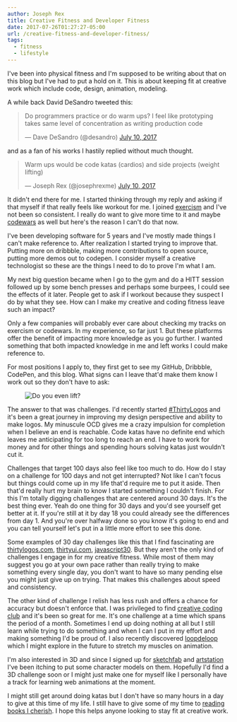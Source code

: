 ```yaml
---
author: Joseph Rex
title: Creative Fitness and Developer Fitness
date: 2017-07-26T01:27:27-05:00
url: /creative-fitness-and-developer-fitness/
tags:
  - fitness
  - lifestyle
---
```


I've been into physical fitness and I'm supposed to be writing about that on this blog but I've had to put a hold on it. This is about keeping fit at creative work which include code, design, animation, modeling.
<!--more-->

A while back David DeSandro tweeted this:

<blockquote class="twitter-tweet" data-lang="en"><p lang="en" dir="ltr">Do programmers practice or do warm ups? I feel like prototyping takes same level of concentration as writing production code</p>&mdash; Dave DeSandro (@desandro) <a href="https://twitter.com/desandro/status/884500750348554240">July 10, 2017</a></blockquote> <script async src="//platform.twitter.com/widgets.js" charset="utf-8"></script></p>

and as a fan of his works I hastily replied without much thought.

<blockquote class="twitter-tweet" data-lang="en"><p lang="en" dir="ltr">Warm ups would be code katas (cardios) and side projects (weight lifting)</p>&mdash; Joseph Rex (@josephrexme) <a href="https://twitter.com/josephrexme/status/884501159129624577">July 10, 2017</a></blockquote> <script async src="//platform.twitter.com/widgets.js" charset="utf-8"></script>

It didn't end there for me. I started thinking through my reply and asking if that myself if that really feels like workout for me. I joined [exercism][1] and I've not been so consistent. I really do want to give more time to it and maybe [codewars][2] as well but here's the reason I can't do that now.

I've been developing software for 5 years and I've mostly made things I can't make reference to. After realization I started trying to improve that. Putting more on dribbble, making more contributions to open source, putting more demos out to codepen. I consider myself a creative technologist so these are the things I need to do to prove I'm what I am.

My next big question became when I go to the gym and do a HITT session followed up by some bench presses and perhaps some burpees, I could see the effects of it later. People get to ask if I workout because they suspect I do by what they see. How can I make my creative and coding fitness leave such an impact?

Only a few companies will probably ever care about checking my tracks on exercism or codewars. In my experience, so far just 1. But these platforms offer the benefit of impacting more knowledge as you go further. I wanted something that both impacted knowledge in me and left works I could make reference to.

For most positions I apply to, they first get to see my GitHub, Dribbble, CodePen, and this blog. What signs can I leave that'd make them know I work out so they don't have to ask:

<figure>
<img class="image" src="https://res.cloudinary.com/strich/image/upload/v1501047728/do_you_even_lift_q33p7q.jpg" alt="Do you even lift?">
</figure>

The answer to that was challenges. I'd recently started [#ThirtyLogos][3] and it's been a great journey in improving my design perspective and ability to make logos. My minuscule OCD gives me a  crazy impulsion for completion when I believe an end is reachable. Code katas have no definite end which leaves me anticipating for too long to reach an end. I have to work for money and for other things and spending hours solving katas just wouldn't cut it.

Challenges that target 100 days also feel like too much to do. How do I stay on a challenge for 100 days and not get interrupted? Not like I can't focus but things could come up in my life that'd require me to put it aside. Then that'd really hurt my brain to know I started something I couldn't finish. For this I'm totally digging challenges that are centered around 30 days. It's the best thing ever. Yeah do one thing for 30 days and you'd see yourself get better at it. If you're still at it by day 18 you could already see the differences from day 1. And you're over halfway done so you know it's going to end and you can tell yourself let's put in a little more effort to see this done.

Some examples of 30 day challenges like this that I find fascinating are [thirtylogos.com][4], [thirtyui.com][5], [javascript30][6]. But they aren't the only kind of challenges I engage in for my creative fitness. While most of them may suggest you go at your own pace rather than really trying to make something every single day, you don't want to have so many pending else you might just give up on trying. That makes this challenges about speed and consistency.

The other kind of challenge I relish has less rush and offers a chance for accuracy but doesn't enforce that. I was privileged to find [creative coding club][7] and it's been so great for me. It's one challenge at a time which spans the period of a month. Sometimes I end up doing nothing at all but I still learn while trying to do something and when I can I put in my effort and making something I'd be proud of. I also recently discovered [loopdeloop][8] which I might explore in the future to stretch my muscles on animation.

I'm also interested in 3D and since I signed up for [sketchfab][9] and [artstation][10] I've been itching to put some character models on them. Hopefully I'd find a 3D challenge soon or I might just make one for myself like I personally have a track for learning web animations at the moment.

I might still get around doing katas but I don't have so many hours in a day to give at this time of my life. I still have to give some of my time to [reading books I cherish][11]. I hope this helps anyone looking to stay fit at creative work.

[1]: https://exercism.io
[2]: https://www.codewars.com
[3]: https://dribbble.com/josephrexme/tags/thirtylogos
[4]: http://thirtylogos.com
[5]: http://www.thirtyui.com
[6]: https://javascript30.com
[7]: http://www.creativecoding.club
[8]: http://www.loopdeloop.org
[9]: https://sketchfab.com
[10]: https://www.artstation.com
[11]: /reading-list
